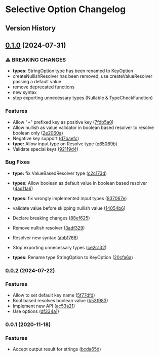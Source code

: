 # Selective Option Changelog

## Version History

## [0.1.0](https://github.com/manferlo81/selective-option/compare/v0.0.2...v0.1.0) (2024-07-31)


### ⚠ BREAKING CHANGES

* **types:** StringOption type has been renamed to KeyOption
* createNullishResolver has been removed, use createValueResolver passing a default value
* remove deprecated functions
* new syntax
* stop exporting unnecessary types (Nullable & TypeCheckFunction)

### Features

* Allow "+" prefixed key as positive key ([7fdb5a0](https://github.com/manferlo81/selective-option/commit/7fdb5a0a108ba2e84bb963c7525f280350671674))
* Allow nullish as value validator in boolean based resolver to resolve boolean only ([2e2060a](https://github.com/manferlo81/selective-option/commit/2e2060ad3eb8252f67e55d6b7c87e91c54019dd6))
* Negative key support ([d7baefc](https://github.com/manferlo81/selective-option/commit/d7baefc6bddddb4b777bf1525783e29c336cd408))
* **type:** Allow input type on Resolve type ([e65069b](https://github.com/manferlo81/selective-option/commit/e65069bf1cb4c13c9b4e71306b8dacab9e73d3df))
* Validate special keys ([92119d4](https://github.com/manferlo81/selective-option/commit/92119d4530438e4bd2f67929b08f6c059000fa2e))


### Bug Fixes

* **type:** fix ValueBasedResolver type ([c2c173d](https://github.com/manferlo81/selective-option/commit/c2c173d20f78c1336e07fced4e773ab5864878d1))
* **types:** Allow boolean as default value in boolean based resolver ([4ad11a6](https://github.com/manferlo81/selective-option/commit/4ad11a6d61f6ec5b33155e950d34c03af4c03284))
* **types:** fix wrongly implemented input types ([837067e](https://github.com/manferlo81/selective-option/commit/837067e44a5bf5afcbb69f81f41618e6290879fc))
* validate value before skipping nullish value ([14054b6](https://github.com/manferlo81/selective-option/commit/14054b65ce82fd10d93afad95994bf04570f0adb))


* Declare breaking changes ([88ef625](https://github.com/manferlo81/selective-option/commit/88ef6259ca44e551d97d6533da1e8835a9569c18))
* Remove nullish resolver ([3adf329](https://github.com/manferlo81/selective-option/commit/3adf329bca89d071aa97032bbaf9963873d76caa))
* Resolver new syntax ([abb1768](https://github.com/manferlo81/selective-option/commit/abb17688e221c962db42d5b127c7845068a877a8))
* Stop exporting unnecessary types ([ce2c132](https://github.com/manferlo81/selective-option/commit/ce2c132cdbec8d5bdfba9479d091e1c3afafb7de))
* **types:** Rename type StringOption to KeyOption ([20cfa6a](https://github.com/manferlo81/selective-option/commit/20cfa6a5e6830738a8843ea52d4c3bd1cc957d02))

### [0.0.2](https://github.com/manferlo81/selective-option/compare/v0.0.1...v0.0.2) (2024-07-22)

### Features

* Allow to set default key name ([5f77dfd](https://github.com/manferlo81/selective-option/commit/5f77dfdbfff63eb10c1bbdbb2e5fd96c621f3353))
* Bool based resolves boolean value ([b53f983](https://github.com/manferlo81/selective-option/commit/b53f983d2d9e6e664d34b36e404ba580f89c5426))
* Implement new API ([ac53a21](https://github.com/manferlo81/selective-option/commit/ac53a215e17076829798d7d51e3e14ecbed428a7))
* Use options ([df334a1](https://github.com/manferlo81/selective-option/commit/df334a10163cff8b9f421975166ff6bd50e25f2c))

### 0.0.1 (2020-11-18)

### Features

* Accept output result for strings ([bcda65d](https://github.com/manferlo81/selective-option/commit/bcda65d72f70d786d131d486f2abe61db54be53e))
